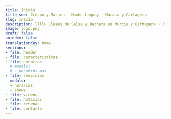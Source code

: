 ```yaml
---
title: Inicio
title_seo: Crespo y Marina - Mambo Legacy - Murcia y Cartagena
slug: inicio
description: llll➤ Clases de Salsa y Bachata en Murcia y Cartagena ✅ Profesores especializados en Mambo ✅ Shows profesionales de Mambo.
image: logo.png
draft: false
noindex: false
translationKey: home
sections:
- file: header
- file: caracteristicas
- file: nosotros
  # modals:
  # - nosotros-mas
- file: servicios
  modals:
  - horarios
  - shows
- file: videos
- file: noticias
- file: resenas
- file: contacto
---
```


